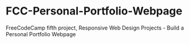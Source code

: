 # FCC-Personal-Portfolio-Webpage
FreeCodeCamp fifth project, Responsive Web Design Projects - Build a Personal Portfolio Webpage

